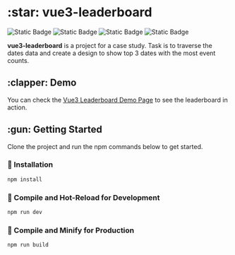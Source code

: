 
<h1>:star: vue3-leaderboard  </h1> 

![Static Badge](https://img.shields.io/badge/Vue.js-3.4.21-%234FC08D?style=plastic&logo=Vue.js) 
![Static Badge](https://img.shields.io/badge/JS-JavaScript-yellow?style=plastic&logo=JavaScript) ![Static Badge](https://img.shields.io/badge/Sass-1.69.5-pink?style=plastic&logo=Sass) ![Static Badge](https://img.shields.io/badge/vite-5.2.8-%23646CFF?style=plastic&logo=Vite&logoColor=%23c3c6ff)

<b>vue3-leaderboard</b> is a project for a case study.
Task is to traverse the dates data and create a design to show top 3 dates with the most event counts. 
<h2> :clapper: Demo</h2>

You can check the [Vue3 Leaderboard Demo Page](https://vue3-leaderboard.netlify.app/)  to see the leaderboard in action. 

<h2>:gun: Getting Started</h2>
Clone the project and run the npm commands below to get started.

### :hammer: Installation

```sh
npm install
```

### :wrench: Compile and Hot-Reload for Development

```sh
npm run dev
```

### :beers: Compile and Minify for Production

```sh
npm run build
```


